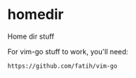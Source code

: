 homedir
=======

Home dir stuff

For vim-go stuff to work, you'll need:

    https://github.com/fatih/vim-go
